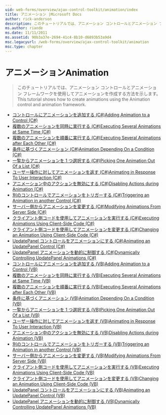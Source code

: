 ```yaml
---
uid: web-forms/overview/ajax-control-toolkit/animation/index
title: アニメーション |Microsoft Docs
author: rick-anderson
description: このチュートリアルでは、アニメーション コントロールとアニメーション フレームワークを使用してアニメーションを作成する方法を示します。
ms.author: riande
ms.date: 11/11/2011
ms.assetid: 90b3a37e-2694-41c4-8b10-d6893b53a9d4
msc.legacyurl: /web-forms/overview/ajax-control-toolkit/animation
msc.type: chapter
---
```

<a name="animation"></a><span data-ttu-id="c863a-103">アニメーション</span><span class="sxs-lookup"><span data-stu-id="c863a-103">Animation</span></span>
====================
> <span data-ttu-id="c863a-104">このチュートリアルでは、アニメーション コントロールとアニメーション フレームワークを使用してアニメーションを作成する方法を示します。</span><span class="sxs-lookup"><span data-stu-id="c863a-104">This tutorial shows how to create animations using the Animation control and animation framework.</span></span>


- [<span data-ttu-id="c863a-105">コントロールにアニメーションを追加する (C#)</span><span class="sxs-lookup"><span data-stu-id="c863a-105">Adding Animation to a Control (C#)</span></span>](adding-animation-to-a-control-cs.md)
- [<span data-ttu-id="c863a-106">複数のアニメーションを同時に実行する (C#)</span><span class="sxs-lookup"><span data-stu-id="c863a-106">Executing Several Animations at Same Time (C#)</span></span>](executing-several-animations-at-the-same-time-cs.md)
- [<span data-ttu-id="c863a-107">複数のアニメーションを順番に実行する (C#)</span><span class="sxs-lookup"><span data-stu-id="c863a-107">Executing Several Animations after Each Other (C#)</span></span>](executing-several-animations-after-each-other-cs.md)
- [<span data-ttu-id="c863a-108">条件に基づくアニメーション (C#)</span><span class="sxs-lookup"><span data-stu-id="c863a-108">Animation Depending On a Condition (C#)</span></span>](animation-depending-on-a-condition-cs.md)
- [<span data-ttu-id="c863a-109">一覧からアニメーションを 1 つ選択する (C#)</span><span class="sxs-lookup"><span data-stu-id="c863a-109">Picking One Animation Out Of a List (C#)</span></span>](picking-one-animation-out-of-a-list-cs.md)
- [<span data-ttu-id="c863a-110">ユーザー操作に対してアニメーションを返す (C#)</span><span class="sxs-lookup"><span data-stu-id="c863a-110">Animating in Response To User Interaction (C#)</span></span>](animating-in-response-to-user-interaction-cs.md)
- [<span data-ttu-id="c863a-111">アニメーション中のアクションを無効にする (C#)</span><span class="sxs-lookup"><span data-stu-id="c863a-111">Disabling Actions during Animation (C#)</span></span>](disabling-actions-during-animation-cs.md)
- [<span data-ttu-id="c863a-112">別のコントロールでアニメーションをトリガーする (C#)</span><span class="sxs-lookup"><span data-stu-id="c863a-112">Triggering an Animation in another Control (C#)</span></span>](triggering-an-animation-in-another-control-cs.md)
- [<span data-ttu-id="c863a-113">サーバー側からアニメーションを変更する (C#)</span><span class="sxs-lookup"><span data-stu-id="c863a-113">Modifying Animations From Server Side (C#)</span></span>](modifying-animations-from-the-server-side-cs.md)
- [<span data-ttu-id="c863a-114">クライアント側コードを使用してアニメーションを実行する (C#)</span><span class="sxs-lookup"><span data-stu-id="c863a-114">Executing Animations Using Client-Side Code (C#)</span></span>](executing-animations-using-client-side-code-cs.md)
- [<span data-ttu-id="c863a-115">クライアント側コードを使用してアニメーションを変更する (C#)</span><span class="sxs-lookup"><span data-stu-id="c863a-115">Changing an Animation Using Client-Side Code (C#)</span></span>](changing-an-animation-using-client-side-code-cs.md)
- [<span data-ttu-id="c863a-116">UpdatePanel コントロールをアニメーションにする (C#)</span><span class="sxs-lookup"><span data-stu-id="c863a-116">Animating an UpdatePanel Control (C#)</span></span>](animating-an-updatepanel-control-cs.md)
- [<span data-ttu-id="c863a-117">UpdatePanel アニメーションを動的に制御する (C#)</span><span class="sxs-lookup"><span data-stu-id="c863a-117">Dynamically Controlling UpdatePanel Animations (C#)</span></span>](dynamically-controlling-updatepanel-animations-cs.md)
- [<span data-ttu-id="c863a-118">コントロールにアニメーションを追加する (VB)</span><span class="sxs-lookup"><span data-stu-id="c863a-118">Adding Animation to a Control (VB)</span></span>](adding-animation-to-a-control-vb.md)
- [<span data-ttu-id="c863a-119">複数のアニメーションを同時に実行する (VB)</span><span class="sxs-lookup"><span data-stu-id="c863a-119">Executing Several Animations at Same Time (VB)</span></span>](executing-several-animations-at-the-same-time-vb.md)
- [<span data-ttu-id="c863a-120">複数のアニメーションを順番に実行する (VB)</span><span class="sxs-lookup"><span data-stu-id="c863a-120">Executing Several Animations after Each Other (VB)</span></span>](executing-several-animations-after-each-other-vb.md)
- [<span data-ttu-id="c863a-121">条件に基づくアニメーション (VB)</span><span class="sxs-lookup"><span data-stu-id="c863a-121">Animation Depending On a Condition (VB)</span></span>](animation-depending-on-a-condition-vb.md)
- [<span data-ttu-id="c863a-122">一覧からアニメーションを 1 つ選択する (VB)</span><span class="sxs-lookup"><span data-stu-id="c863a-122">Picking One Animation Out Of a List (VB)</span></span>](picking-one-animation-out-of-a-list-vb.md)
- [<span data-ttu-id="c863a-123">ユーザー操作に対してアニメーションを返す (VB)</span><span class="sxs-lookup"><span data-stu-id="c863a-123">Animating in Response To User Interaction (VB)</span></span>](animating-in-response-to-user-interaction-vb.md)
- [<span data-ttu-id="c863a-124">アニメーション中のアクションを無効にする (VB)</span><span class="sxs-lookup"><span data-stu-id="c863a-124">Disabling Actions during Animation (VB)</span></span>](disabling-actions-during-animation-vb.md)
- [<span data-ttu-id="c863a-125">別のコントロールでアニメーションをトリガーする (VB)</span><span class="sxs-lookup"><span data-stu-id="c863a-125">Triggering an Animation in another Control (VB)</span></span>](triggering-an-animation-in-another-control-vb.md)
- [<span data-ttu-id="c863a-126">サーバー側からアニメーションを変更する (VB)</span><span class="sxs-lookup"><span data-stu-id="c863a-126">Modifying Animations From Server Side (VB)</span></span>](modifying-animations-from-the-server-side-vb.md)
- [<span data-ttu-id="c863a-127">クライアント側コードを使用してアニメーションを実行する (VB)</span><span class="sxs-lookup"><span data-stu-id="c863a-127">Executing Animations Using Client-Side Code (VB)</span></span>](executing-animations-using-client-side-code-vb.md)
- [<span data-ttu-id="c863a-128">クライアント側コードを使用してアニメーションを変更する (VB)</span><span class="sxs-lookup"><span data-stu-id="c863a-128">Changing an Animation Using Client-Side Code (VB)</span></span>](changing-an-animation-using-client-side-code-vb.md)
- [<span data-ttu-id="c863a-129">UpdatePanel コントロールをアニメーションにする (VB)</span><span class="sxs-lookup"><span data-stu-id="c863a-129">Animating an UpdatePanel Control (VB)</span></span>](animating-an-updatepanel-control-vb.md)
- [<span data-ttu-id="c863a-130">UpdatePanel アニメーションを動的に制御する (VB)</span><span class="sxs-lookup"><span data-stu-id="c863a-130">Dynamically Controlling UpdatePanel Animations (VB)</span></span>](dynamically-controlling-updatepanel-animations-vb.md)
